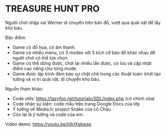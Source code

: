 # TREASURE HUNT PRO

Người chơi nhập vai Werner di chuyển trên bản đồ,
vượt qua quái vật để lấy kho báu.

Đặc điểm:
- Game có đồ họa, có âm thanh.
- Game có nhiều menu, có 3 modes với 3 kích cỡ bản đồ khác nhau để 
người chơi có thể lựa chọn.
- Game có thể dừng được, chơi lại nhiều lần được, có lưu và cập nhật điểm cao 
riêng cho từng mode.
- Game được lập trình đảm bảo sự chặt chẽ trong các thuật toán:
khởi tạo tường và vị trí quái vật, di chuyển kho báu.

Nguồn tham khảo: 
+ Code utils: https://lazyfoo.net/tutorials/SDL/index.php (có chỉnh sửa)
+ Code nhận sự kiện: code mẫu trên trang Google Docs của lớp
+ Ý tưởng về Media.h: project Snake của cô Châu
+ Còn lại là ý tưởng và code của em.

Video demo: 
https://youtu.be/li9rIXgkwas
